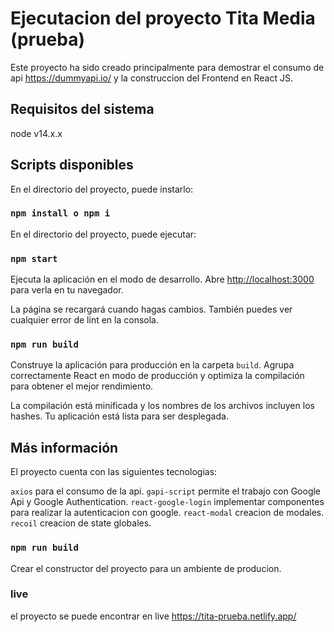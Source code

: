 # Ejecutacion del proyecto Tita Media (prueba)

Este proyecto ha sido creado principalmente para demostrar el consumo de api https://dummyapi.io/ y la construccion del Frontend en React JS.

## Requisitos del sistema
node v14.x.x

## Scripts disponibles

En el directorio del proyecto, puede instarlo:
### `npm install o npm i`

En el directorio del proyecto, puede ejecutar:

### `npm start`

Ejecuta la aplicación en el modo de desarrollo.
Abre [http://localhost:3000](http://localhost:3000) para verla en tu navegador.

La página se recargará cuando hagas cambios.
También puedes ver cualquier error de lint en la consola.

### `npm run build`

Construye la aplicación para producción en la carpeta `build`.
Agrupa correctamente React en modo de producción y optimiza la compilación para obtener el mejor rendimiento.

La compilación está minificada y los nombres de los archivos incluyen los hashes.
Tu aplicación está lista para ser desplegada.

## Más información

El proyecto cuenta con las siguientes tecnologias:

`axios` para el consumo de la api.
`gapi-script` permite el trabajo con Google Api y Google Authentication.
`react-google-login` implementar componentes para realizar la autenticacion con google.
`react-modal` creacion de modales.
`recoil` creacion de state globales.

### `npm run build`
Crear el constructor del proyecto para un ambiente de producion.

### live
el proyecto se puede encontrar en live https://tita-prueba.netlify.app/
